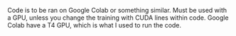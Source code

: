 Code is to be ran on Google Colab or something similar.
Must be used with a GPU, unless you change the training with CUDA lines within code.
Google Colab have a T4 GPU, which is what I used to run the code.
